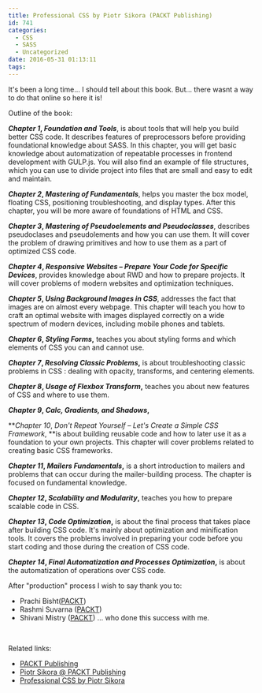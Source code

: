 ```yaml
---
title: Professional CSS by Piotr Sikora (PACKT Publishing)
id: 741
categories:
  - CSS
  - SASS
  - Uncategorized
date: 2016-05-31 01:13:11
tags:
---
```


It's been a long time... I should tell about this book. But... there wasnt a way to do that online so here it is!

Outline of the book:

**_Chapter 1_, _Foundation and Tools_**, is about tools that will help you build better CSS code. It describes features of preprocessors before providing foundational knowledge about SASS. In this chapter, you will get basic knowledge about automatization of repeatable processes in frontend development with GULP.js. You will also find an example of file structures, which you can use to divide project into files that are small and easy to edit and maintain.

**_Chapter 2_, _Mastering of Fundamentals_**, helps you master the box model, floating CSS, positioning troubleshooting, and display types. After this chapter, you will be more aware of foundations of HTML and CSS.

**_Chapter 3_, _Mastering of Pseudoelements and Pseudoclasses_**, describes pseudoclases and pseudolements and how you can use them. It will cover the problem of drawing primitives and how to use them as a part of optimized CSS code.

**_Chapter 4_, _Responsive Websites – Prepare Your Code for Specific Devices_**, provides knowledge about RWD and how to prepare projects. It will cover problems of modern websites and optimization techniques.

**_Chapter 5_, _Using Background Images in CSS_**, addresses the fact that images are on almost every webpage. This chapter will teach you how to craft an optimal website with images displayed correctly on a wide spectrum of modern devices, including mobile phones and tablets.

**_Chapter 6_, _Styling Forms_,** teaches you about styling forms and which elements of CSS you can and cannot use.

**_Chapter 7_, _Resolving Classic Problems_,** is about troubleshooting classic problems in CSS : dealing with opacity, transforms, and centering elements.

**_Chapter 8_, _Usage of Flexbox Transform_,** teaches you about new features of CSS and where to use them.

**_Chapter 9_, _Calc, Gradients, and Shadows_,**

**_Chapter 10_, _Don't Repeat Yourself – Let's Create a Simple CSS Framework_, **is about building reusable code and how to later use it as a foundation to your own projects. This chapter will cover problems related to creating basic CSS frameworks.

**_Chapter 11_, _Mailers Fundamentals_,** is a short introduction to mailers and problems that can occur during the mailer-building process. The chapter is focused on fundamental knowledge.

**_Chapter 12_, _Scalability and Modularity_,** teaches you how to prepare scalable code in CSS.

**_Chapter 13_, _Code Optimization_,** is about the final process that takes place after building CSS code. It's mainly about optimization and minification tools. It covers the problems involved in preparing your code before you start coding and those during the creation of CSS code.

**_Chapter 14_, _Final Automatization and Processes Optimization_,** is about the automatization of operations over CSS code.

After "production" process I wish to say thank you to:

*   Prachi Bisht([PACKT](https://www.packtpub.com/))
*   Rashmi Suvarna ([PACKT](https://www.packtpub.com/))
*   Shivani Mistry ([PACKT](https://www.packtpub.com/))
... who done this success with me.

&nbsp;

Related links:

*   [PACKT Publishing](https://www.packtpub.com/)
*   [Piotr Sikora @ PACKT Publishing](https://www.packtpub.com/books/info/authors/piotr-sikora)
*   [Professional CSS by Piotr Sikora](https://www.packtpub.com/web-development/professional-css3)
